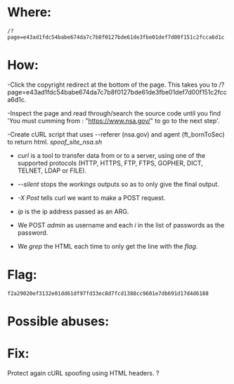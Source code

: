 # Where:
    /?page=e43ad1fdc54babe674da7c7b8f0127bde61de3fbe01def7d00f151c2fcca6d1c
# How:

-Click the copyright redirect at the bottom of the page. This takes you to /?page=e43ad1fdc54babe674da7c7b8f0127bde61de3fbe01def7d00f151c2fcca6d1c.

-Inspect the page and read through/search the source code until you find 'You must cumming from : "https://www.nsa.gov/" to go to the next step'.

-Create cURL script that uses --referer (nsa.gov) and agent (ft_bornToSec) to return html. *spoof_site_nsa.sh*

- *curl* is a tool to transfer data from or to a server, using one of the supported protocols (HTTP, HTTPS, FTP, FTPS, GOPHER, DICT, TELNET, LDAP or FILE).

- *--silent* stops the *workings* outputs so as to only give the final output.

- *-X Post* tells curl we want to make a POST request.

- *ip* is the ip address passed as an ARG.

- We POST *admin* as username and each *i* in the list of passwords as the password.

- We *grep* the HTML each time to only get the line with the *flag*.

# Flag:
    f2a29020ef3132e01dd61df97fd33ec8d7fcd1388cc9601e7db691d17d4d6188

# Possible abuses:

<!-- XSS? -->

# Fix:

Protect again cURL spoofing using HTML headers. ?